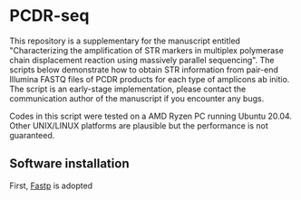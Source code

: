 # PCDR-seq
This repository is a supplementary for the manuscript entitled "Characterizing the amplification of STR markers in multiplex polymerase chain displacement reaction using massively parallel sequencing". The scripts below demonstrate how to obtain STR information from pair-end Illumina FASTQ files of PCDR products for each type of amplicons ab initio. The script is an early-stage implementation, please contact the communication author of the manuscript if you encounter any bugs.

Codes in this script were tested on a AMD Ryzen PC running Ubuntu 20.04. Other UNIX/LINUX platforms are plausible but the performance is not guaranteed.

## Software installation
First, [Fastp](https://github.com/OpenGene/fastp) is adopted 
